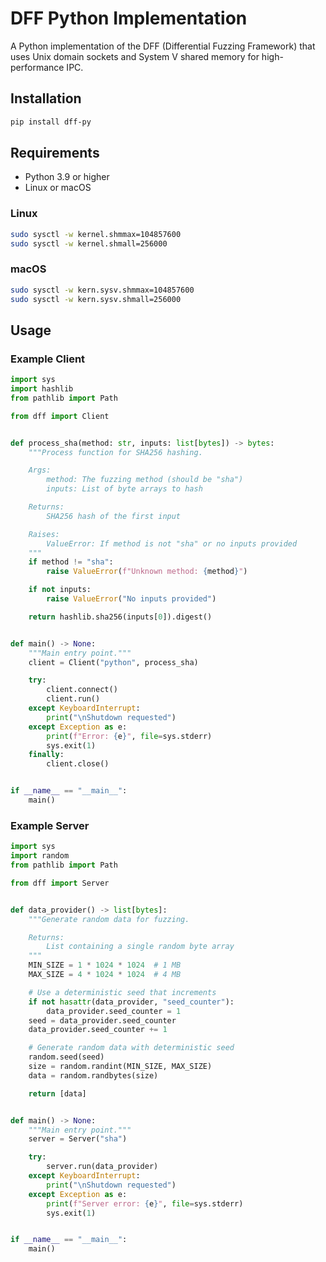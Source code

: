 # DFF Python Implementation

A Python implementation of the DFF (Differential Fuzzing Framework) that uses Unix domain sockets
and System V shared memory for high-performance IPC.

## Installation

```bash
pip install dff-py
```

## Requirements

- Python 3.9 or higher
- Linux or macOS

### Linux

```bash
sudo sysctl -w kernel.shmmax=104857600
sudo sysctl -w kernel.shmall=256000
```

### macOS

```bash
sudo sysctl -w kern.sysv.shmmax=104857600
sudo sysctl -w kern.sysv.shmall=256000
```

## Usage

### Example Client

```python
import sys
import hashlib
from pathlib import Path

from dff import Client


def process_sha(method: str, inputs: list[bytes]) -> bytes:
    """Process function for SHA256 hashing.

    Args:
        method: The fuzzing method (should be "sha")
        inputs: List of byte arrays to hash

    Returns:
        SHA256 hash of the first input

    Raises:
        ValueError: If method is not "sha" or no inputs provided
    """
    if method != "sha":
        raise ValueError(f"Unknown method: {method}")

    if not inputs:
        raise ValueError("No inputs provided")

    return hashlib.sha256(inputs[0]).digest()


def main() -> None:
    """Main entry point."""
    client = Client("python", process_sha)

    try:
        client.connect()
        client.run()
    except KeyboardInterrupt:
        print("\nShutdown requested")
    except Exception as e:
        print(f"Error: {e}", file=sys.stderr)
        sys.exit(1)
    finally:
        client.close()


if __name__ == "__main__":
    main()
```

### Example Server

```python
import sys
import random
from pathlib import Path

from dff import Server


def data_provider() -> list[bytes]:
    """Generate random data for fuzzing.

    Returns:
        List containing a single random byte array
    """
    MIN_SIZE = 1 * 1024 * 1024  # 1 MB
    MAX_SIZE = 4 * 1024 * 1024  # 4 MB

    # Use a deterministic seed that increments
    if not hasattr(data_provider, "seed_counter"):
        data_provider.seed_counter = 1
    seed = data_provider.seed_counter
    data_provider.seed_counter += 1

    # Generate random data with deterministic seed
    random.seed(seed)
    size = random.randint(MIN_SIZE, MAX_SIZE)
    data = random.randbytes(size)

    return [data]


def main() -> None:
    """Main entry point."""
    server = Server("sha")

    try:
        server.run(data_provider)
    except KeyboardInterrupt:
        print("\nShutdown requested")
    except Exception as e:
        print(f"Server error: {e}", file=sys.stderr)
        sys.exit(1)


if __name__ == "__main__":
    main()
```
